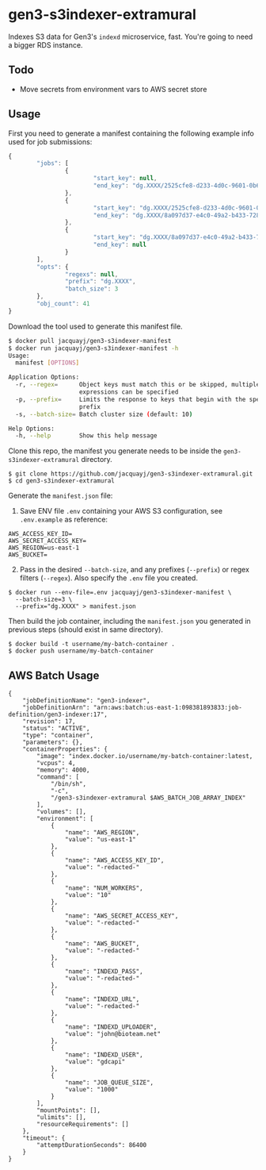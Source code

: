 # gen3-s3indexer-extramural

Indexes S3 data for Gen3's `indexd` microservice, fast. You're going to need a bigger RDS instance.

## Todo

* Move secrets from environment vars to AWS secret store

## Usage

First you need to generate a manifest containing the following example info used for job submissions:
```javascript
{
        "jobs": [
                {
                        "start_key": null,
                        "end_key": "dg.XXXX/2525cfe8-d233-4d0c-9601-0b69d222b2a5/clinical.json"
                },
                {
                        "start_key": "dg.XXXX/2525cfe8-d233-4d0c-9601-0b69d222b2a5/clinical.json",
                        "end_key": "dg.XXXX/8a097d37-e4c0-49a2-b433-728521a8cd2a/output.tsv"
                },
                {
                        "start_key": "dg.XXXX/8a097d37-e4c0-49a2-b433-728521a8cd2a/output.tsv",
                        "end_key": null
                }
        ],
        "opts": {
                "regexs": null,
                "prefix": "dg.XXXX",
                "batch_size": 3
        },
        "obj_count": 41
}
```

Download the tool used to generate this manifest file.
```sh
$ docker pull jacquayj/gen3-s3indexer-manifest
$ docker run jacquayj/gen3-s3indexer-manifest -h
Usage:
  manifest [OPTIONS]

Application Options:
  -r, --regex=      Object keys must match this or be skipped, multiple
                    expressions can be specified
  -p, --prefix=     Limits the response to keys that begin with the specified
                    prefix
  -s, --batch-size= Batch cluster size (default: 10)

Help Options:
  -h, --help        Show this help message

```

Clone this repo, the manifest you generate needs to be inside the `gen3-s3indexer-extramural` directory.
```
$ git clone https://github.com/jacquayj/gen3-s3indexer-extramural.git
$ cd gen3-s3indexer-extramural
```

Generate the `manifest.json` file: 

1. Save ENV file `.env` containing your AWS S3 configuration, see `.env.example` as reference:
```
AWS_ACCESS_KEY_ID=
AWS_SECRET_ACCESS_KEY=
AWS_REGION=us-east-1
AWS_BUCKET=
```

2. Pass in the desired `--batch-size`, and any prefixes (`--prefix`) or regex filters (`--regex`). Also specify the `.env` file you created.

```
$ docker run --env-file=.env jacquayj/gen3-s3indexer-manifest \
  --batch-size=3 \
  --prefix="dg.XXXX" > manifest.json
```

Then build the job container, including the `manifest.json` you generated in previous steps (should exist in same directory).
```
$ docker build -t username/my-batch-container .
$ docker push username/my-batch-container
```

## AWS Batch Usage

```
{
    "jobDefinitionName": "gen3-indexer",
    "jobDefinitionArn": "arn:aws:batch:us-east-1:098381893833:job-definition/gen3-indexer:17",
    "revision": 17,
    "status": "ACTIVE",
    "type": "container",
    "parameters": {},
    "containerProperties": {
        "image": "index.docker.io/username/my-batch-container:latest,
        "vcpus": 4,
        "memory": 4000,
        "command": [
            "/bin/sh",
            "-c",
            "/gen3-s3indexer-extramural $AWS_BATCH_JOB_ARRAY_INDEX"
        ],
        "volumes": [],
        "environment": [
            {
                "name": "AWS_REGION",
                "value": "us-east-1"
            },
            {
                "name": "AWS_ACCESS_KEY_ID",
                "value": "-redacted-"
            },
            {
                "name": "NUM_WORKERS",
                "value": "10"
            },
            {
                "name": "AWS_SECRET_ACCESS_KEY",
                "value": "-redacted-"
            },
            {
                "name": "AWS_BUCKET",
                "value": "-redacted-"
            },
            {
                "name": "INDEXD_PASS",
                "value": "-redacted-"
            },
            {
                "name": "INDEXD_URL",
                "value": "-redacted-"
            },
            {
                "name": "INDEXD_UPLOADER",
                "value": "john@bioteam.net"
            },
            {
                "name": "INDEXD_USER",
                "value": "gdcapi"
            },
            {
                "name": "JOB_QUEUE_SIZE",
                "value": "1000"
            }
        ],
        "mountPoints": [],
        "ulimits": [],
        "resourceRequirements": []
    },
    "timeout": {
        "attemptDurationSeconds": 86400
    }
}
```
